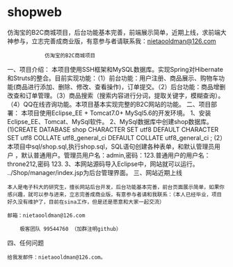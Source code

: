 shopweb
=======

仿淘宝的B2C商城项目，后台功能基本完善，前端展示简单，近期上线，求前端大神参与，立志完善成商业版，有意参与者请联系我：nietaooldman@126.com

				仿淘宝的B2C商城项目

一、项目介绍：
	本项目使用SSH框架和MySQL数据库。实现Spring对Hibernate和Struts的整合。目前实现功能：（1）前台功能：用户注册、商品展示、购物车功能(商品进行添加、删除、修改、查看操作)，订单提交。（2）后台功能：商品增删改查和订单管理。（3）商品搜索（搜索内容进行分词，提取关键字，模糊查询）。（4）QQ在线咨询功能。本项目基本实现完整的B2C网站的功能。
二、项目部署：
	本项目使用Eclipse_EE + Tomcat7.0+ MySql5.6的开发环境。
1、安装 Eclipse_EE、Tomcat、MySql软件。
2、MySql数据库中创建shop数据库。
(1)CREATE DATABASE shop
               CHARACTER SET utf8
               DEFAULT CHARACTER SET utf8
               COLLATE utf8_general_ci
               DEFAULT COLLATE utf8_general_ci ;
(2）本项目中sql/shop.sql,执行shop.sql，SQL语句创建各种表单，和默认管理员用户
，默认普通用户。管理员用户名：admin,密码：123.普通用户的用户名：throne212,密码
123.
3、本网站源码导入Eclipse中，网站就可以运行。 ../Shop/manager/index.jsp为后台管理界面。
三、网站近期上线
	
	本人是电子科大的研究生，擅长网站后台开发，后台功能基本完善，前台页面展示简单，如果你感兴趣，就可以参与进来，立志完善成商业版，有意参与者请和我联系：（本人已经毕业，项目好久没有维护了，目前在sina工作，但是还是愿意和大家一起交流）
	
	邮箱：nietaooldman@126.com
	
        极客团队 99544760 （加群注明github）

四、任何问题

	给我发邮件：nietaooldman@126.com。
